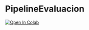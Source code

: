 # PipelineEvaluacion
[![Open In Colab](https://colab.research.google.com/assets/colab-badge.svg)](https://colab.research.google.com/github/juan-oviedo/PipelineEvaluacion/blob/main/Pipeline.ipynb)
